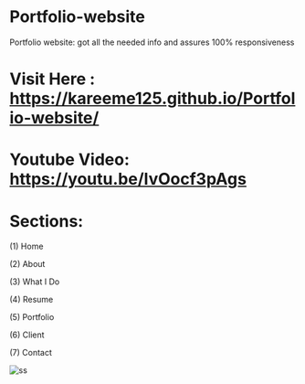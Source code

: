 # Portfolio-website
Portfolio website: got all the needed info and assures 100% responsiveness


# Visit Here :  https://kareeme125.github.io/Portfolio-website/

# Youtube Video: https://youtu.be/IvOocf3pAgs

# Sections:
(1) Home

(2) About

(3) What I Do

(4) Resume

(5) Portfolio

(6) Client

(7) Contact


![ss](https://user-images.githubusercontent.com/61433385/187082929-2183af61-70a7-40fe-8daf-ac8826f4515c.png)

